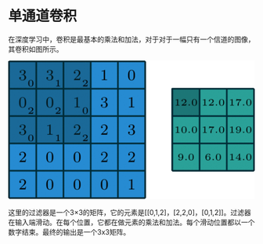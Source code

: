 # 单通道卷积

在深度学习中，卷积是最基本的乘法和加法，对于对于一幅只有一个信道的图像，其卷积如图所示。

![](../.gitbook/assets/single-channel.gif)

这里的过滤器是一个3×3的矩阵，它的元素是\[\[0,1,2\]，\[2,2,0\]，\[0,1,2\]\]。过滤器在输入端滑动。在每个位置，它都在做元素的乘法和加法。每个滑动位置都以一个数字结束。最终的输出是一个3x3矩阵。

